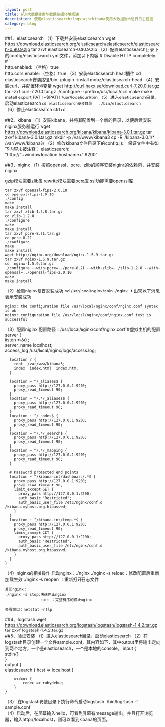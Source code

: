 ```yaml
---
layout: post
title: elk大数据搜索与数据挖掘环境搭建
description: 使用elasticsearch+logstash+kibana使用大数据技术进行日志挖掘
category: blog
---
```


##1、elasticsearch
（1）下载并安装elasticsearch
      wget https://download.elasticsearch.org/elasticsearch/elasticsearch/elasticsearch-0.90.9.zip
      tar zxvf elasticsearch-0.90.9.zip
（2）配置elasticsearch目录下的config/elasticsearch.yml文件，添加以下内容
    # Disable HTTP completely:  
    #  
    http.enabled: （空格）true  
    http.cors.enable: （空格）true 
（3）安装elasticsearch head插件
    cd elasticsearch安装路径/bin
    ./plugin -install mobz/elasticsearch-head
（4）安装curl，并配置环境变量
    wget http://curl.haxx.se/download/curl-7.20.0.tar.gz
    tar -zxf curl-7.20.0.tar.gz
    ./configure --prefix=/usr/local/curl
    make
    make install
    export PATH=$PATH:/usr/local/curl/bin
（5）进入elasticsearch目录，启动elasticsearch
    ` cd elasticsearch安装目录  
    ./bin/elasticsearch  `  
（6）停止elasticsearch
    ctrl+c

##2、kibana
（1）安装kibana，并将其配置到一个新的目录，以便后续安装niginx服务器运行
    wget https://download.elasticsearch.org/kibana/kibana/kibana-3.0.1.tar.gz 
    tar zxvf kibana-3.0.1.tar.gz 
    mkdir -p /var/www/kibana3 
    cp -R ./kibana-3.0.1/* /var/www/kibana3/ 
（2）修改kibana文件目录下的config.js， 保证文件中有如下内容未被注释：
    elasticsearch: "http://"+window.location.hostname+":9200"

##3、niginx
（1）按照openssl、pcre、zlib的顺序安装niginx的依赖包，并安装niginx

  [gzip模块需要zlib库](www.zlib.net/)
  [rewrite模块需要pcre库](www.pcre.org/)
  [ssl功能需要openssl库](www.openssl.org/)

    tar zxvf openssl-fips-2.0.10
    cd openssl-fips-2.0.10
    ./config
    make
    make install
    tar zxvf zlib-1.2.8.tar.gz
    cd zlib-1.2.8 
    ./configure
    make
    make install
    tar zxvf pcre-8.21.tar.gz 
    cd pcre-8.21
    ./configure
    make
    make install
    wget http://nginx.org/download/nginx-1.5.9.tar.gz
    tar zxvf nginx-1.5.9.tar.gz
    cd  nginx-1.5.9.tar.gz
    ./configure --with-pcre=../pcre-8.21 --with-zlib=../zlib-1.2.8 --with-     openssl=../openssl-fips-2.0.10
    make
    make install
（2）检测niginx是否安装成功
    cd /usr/local/nginx/sbin
    ./nginx -t
出现以下消息表示安装成功
 
    nginx: the configuration file /usr/local/nginx/conf/nginx.conf syntax is ok 
    nginx: configuration file /usr/local/nginx/conf/nginx.conf test is successful 
（3）配置niginx
配置路径：/usr/local/nginx/conf/nginx.conf 
    #虚拟主机的配置
    server {  
      listen                *:80 ;    
      server_name           localhost;  
      access_log            /usr/local/nginx/logs/access.log; 
  
      location / {  
        root  /var/www/kibana3;  
        index  index.html  index.htm;  
      }  
  
      location ~ ^/_aliases$ {  
        proxy_pass http://127.0.0.1:9200;  
        proxy_read_timeout 90;  
      }  
      location ~ ^/.*/_aliases$ {  
        proxy_pass http://127.0.0.1:9200;  
        proxy_read_timeout 90;  
      }  
      location ~ ^/_nodes$ {  
        proxy_pass http://127.0.0.1:9200;  
        proxy_read_timeout 90;  
      }  
      location ~ ^/.*/_search$ {  
        proxy_pass http://127.0.0.1:9200;  
        proxy_read_timeout 90;  
      }  
      location ~ ^/.*/_mapping {  
        proxy_pass http://127.0.0.1:9200;  
        proxy_read_timeout 90;  
      }  
  
      # Password protected end points  
      location ~ ^/kibana-int/dashboard/.*$ {  
        proxy_pass http://127.0.0.1:9200;  
        proxy_read_timeout 90;  
        limit_except GET {  
          proxy_pass http://127.0.0.1:9200;  
          auth_basic "Restricted";  
          auth_basic_user_file /etc/nginx/conf.d    /kibana.myhost.org.htpasswd;  
        }  
      }  
      location ~ ^/kibana-int/temp.*$ {  
        proxy_pass http://127.0.0.1:9200;  
        proxy_read_timeout 90;  
        limit_except GET {  
          proxy_pass http://127.0.0.1:9200;  
          auth_basic "Restricted";  
          auth_basic_user_file /etc/nginx/conf.d    /kibana.myhost.org.htpasswd;  
        }  
      }  
    }  
（4）niginx的相关操作
     启动nginx：./nginx
    ./nginx -s reload：修改配置后重新加载生效
    ./nginx -s reopen ：重新打开日志文件

    关闭nginx：
    ./nginx -s stop:快速停止nginx
                    quit ：完整有序的停止nginx

    查看端口：netstat -ntlp
##4、logstash
    wget https://download.elasticsearch.org/logstash/logstash/logstash-1.4.2.tar.gz 
    tar zxvf logstash-1.4.2.tar.gz  
##5、验证安装
（1）进入elasticsearch目录，启动elasticsearch
（2）在logstash目录创建一个文件sample.conf，其内容如下，其中output里将输出定向到两个地方，一个是elasticsearch，一个是本地的console。
    input {   
        stdin{}   
    }        
    output {  
        elasticsearch { host => localhost }  
      
        stdout {  
            codec => rubydebug  
        }  
    }  
（3） 在logstash安装目录下执行命令启动logstash
    ./bin/logstash -f sample.conf  
（4）启动后，在屏幕输入hello，可看到屏幕有message输出，并且打开浏览器，输入http://localhost，则可以看到kibana的页面。
